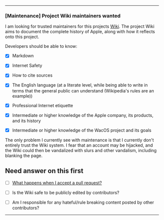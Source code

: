 ***

### [Maintenance] Project Wiki maintainers wanted

I am looking for trusted maintainers for this projects [Wiki](https://github.com/seanpm2001/WacOS/wiki/). The project Wiki aims to document the complete history of Apple, along with how it reflects onto this project.

Developers should be able to know:

- [x] Markdown

- [x] Internet Safety

- [x] How to cite sources

- [x] The English language (at a literate level, while being able to write in terms that the general public can understand (Wikipedia's rules are an example))

- [X] Professional Internet etiquette

- [x] Intermediate or higher knowledge of the Apple company, its products, and its history

- [x] Intermediate or higher knowledge of the WacOS project and its goals

The only problem I currently see with maintenance is that I currently don't entirely trust the Wiki system. I fear that an account may be hijacked, and the Wiki could then be vandalized with slurs and other vandalism, including blanking the page.

## Need answer on this first

- [ ] [What happens when I accept a pull request?](https://github.com/seanpm2001/seanpm2001/issues/21/)

- [ ] Is the Wiki safe to be publicly edited by contributors?

- [ ] Am I responsible for any hateful/rule breaking content posted by other contributors?

***

